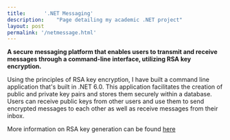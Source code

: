 ```yaml
---
title:		'.NET Messaging'
description:	"Page detailing my academic .NET project"
layout: post
permalink: '/netmessage.html'
---
```


<style>
 img {
  border: solid grey 1px;
}

  h5 {
  text-align: center;
  color: #000;
  text-decoration: underline;
  margin-top: -7px;
}
</style>

**A secure messaging platform that enables users to transmit and receive messages through a command-line interface, utilizing RSA key encryption.**

Using the principles of RSA key encryption, I have built a command line application that's built in .NET 6.0. This application facilitates the creation of public and private key pairs and stores them securely within a database. Users can receive public keys from other users and use them to send encrypted messages to each other as well as receive messages from their inbox. 

More information on RSA key generation can be found [here](https://en.wikipedia.org/wiki/RSA_(cryptosystem))